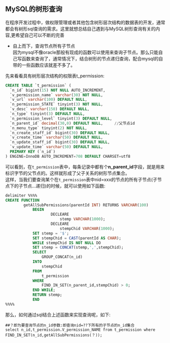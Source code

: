## MySQL的树形查询<br>
在程序开发过程中，做权限管理或者其他包含树形层次结构的数据表的开发，通常都会有树形sql查询的需求。这里就想总结自己遇到与MySQL树形查询有关的内容,更希望自己可以不断的完善<br>

* 自上而下，查询节点所有子节点<br>
因为mysql不像oracle那般有现成的函数可以使用来查询子节点。那么只能自己写函数来查询了，通常情况下，结合树形的节点递归查询，配合mysql的自带的一些函数应该就差不多了。<br>

先来看看具有树形层次结构的权限表t_permission:<br>
```sql
CREATE TABLE `t_permission` (
  `n_id` bigint(15) NOT NULL AUTO_INCREMENT,
  `v_permission_name` varchar(30) NOT NULL,
  `v_url` varchar(100) DEFAULT NULL,
  `n_permission_STATE` tinyint(3) NOT NULL,
  `v_desc` varchar(150) DEFAULT NULL,
  `n_type` tinyint(3) DEFAULT NULL,
  `n_permission_level` tinyint(3) DEFAULT NULL,
  `n_parent_id` decimal(30,0) DEFAULT NULL,		//父节点id
  `n_menu_type` tinyint(2) NOT NULL,
  `n_create_staff_id` bigint(30) DEFAULT NULL,
  `v_create_time` varchar(50) DEFAULT NULL,
  `n_update_staff_id` bigint(30) DEFAULT NULL,
  `v_update_time` varchar(50) DEFAULT NULL,
  PRIMARY KEY (`n_id`)
) ENGINE=InnoDB AUTO_INCREMENT=708 DEFAULT CHARSET=utf8

```
可以看到，在`t_permission`表中，每条记录中都有个**n_parent_id**字段，就是用来标识字节的父节点的。这样就形成了父子关系的树形节点集合。<br>
这样，当我们要查询某个在`t_permission`表中nid=xxx的节点的所有子节点(子节点下的子节点...递归)的时候，就可以使用如下函数:<br>
```sql
delimiter %%%%
CREATE FUNCTION
		getAllSubPermissions(parentId INT) RETURNS VARCHAR(100)
			BEGIN
					DECLEARE
						stemp VARCHAR(1000);
					DECLEARE
						stempChid VARCHAR(1000);
			SET stemp = '$';
			SET stempChid = CAST(parentId AS CHAR);
			WHILE stempChid IS NOT NULL DO
			SET stemp = CONCAT(stemp,',',stempChid);
			SELECT
				GROUP_CONCAT(n_id)
			INTO
				stempChid
			FROM
				t_permission
			WHERE
				FIND_IN_SET(n_parent_id,stempChid) > 0;
			END WHILE;
			RETURN stemp;
			END
%%%%		

```
那么，如何通过sql结合上述函数来实现查询呢，如下:<br>
```shell
##？即为要查询节点的n_id参数:即查询nid=??下所有的子节点的n_id集合
select n_id,t_permission.V_permission_NAME from t_permission where FIND_IN_SET(n_id,getAllSubPermissions(？));
```
